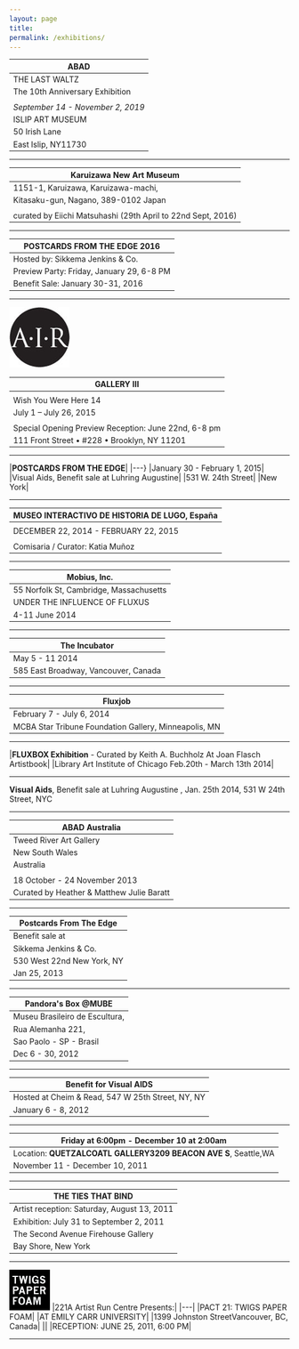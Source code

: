 ```yaml
---
layout: page
title: 
permalink: /exhibitions/
---
```


|**ABAD**|
|----|
|THE LAST WALTZ|
|The 10th Anniversary Exhibition|
||
|*September 14 - November 2, 2019*|
|ISLIP ART MUSEUM|
|50 Irish Lane|
|East Islip, NY11730|

---

|**Karuizawa New Art Museum**|
|----|
|1151-1, Karuizawa, Karuizawa-machi,| 
|Kitasaku-gun, Nagano, 389-0102 Japan|
||
|curated by Eiichi Matsuhashi (29th April to 22nd Sept, 2016)|

---

|**POSTCARDS FROM THE EDGE 2016**|
|----|
|Hosted by: Sikkema Jenkins & Co.|
|Preview Party: Friday, January 29, 6-8 PM|
|Benefit Sale: January 30-31, 2016|

---

![AIR](/air.jpg)

|**GALLERY III**|
|---|
||
|Wish You Were Here 14|
|July 1 – July 26, 2015|
||
|Special Opening Preview Reception: June 22nd, 6-8 pm|
|111 Front Street • #228 • Brooklyn, NY 11201|

---

|**POSTCARDS FROM THE EDGE**|
|---}
|January 30 - February 1, 2015|
|Visual Aids, Benefit sale at Luhring Augustine|
|531 W. 24th Street|
|New York|

---

|**MUSEO INTERACTIVO DE HISTORIA DE LUGO, España**|
|---|
||
|DECEMBER 22, 2014 - FEBRUARY 22, 2015|
||
|Comisaria / Curator: Katia Muñoz|

---

|**Mobius, Inc.**|
|---|
|55 Norfolk St, Cambridge, Massachusetts|
|UNDER THE INFLUENCE OF FLUXUS|
|4-11 June 2014|

---

|**The Incubator**|
|---|
|May 5 - 11 2014|
|585 East Broadway, Vancouver, Canada|

---

|**Fluxjob**|
|---|
|February 7 - July 6, 2014|
|MCBA Star Tribune Foundation Gallery, Minneapolis, MN|

---

|**FLUXBOX Exhibition** - Curated by Keith A. Buchholz At Joan Flasch Artistbook|
|Library Art Institute of Chicago  Feb.20th - March 13th 2014|

---

**Visual Aids**, Benefit sale at Luhring Augustine , Jan. 25th 2014, 531 W 24th Street, NYC

---

|**ABAD Australia**|
|---|
|Tweed River Art Gallery|
|New South Wales|
|Australia|
||
|18 October - 24 November 2013|
|Curated by Heather & Matthew Julie Baratt|

---

|**Postcards From The Edge**|
|---|
|Benefit sale at|
|Sikkema Jenkins & Co.|
|530 West 22nd New York, NY|
|Jan 25, 2013|

---

|**Pandora's Box @MUBE**|
|---|
|Museu Brasileiro de Escultura,|
|Rua Alemanha 221,|
|Sao Paolo - SP - Brasil|
|Dec 6 - 30, 2012|

---

|**Benefit for Visual AIDS**|
|---|
|Hosted at Cheim & Read, 547 W 25th Street, NY, NY|
|January 6 - 8, 2012|

---

|Friday at 6:00pm - December 10 at 2:00am|
|---|
|Location: **QUETZALCOATL GALLERY3209 BEACON AVE S**, Seattle,WA|
|November 11 - December 10, 2011|

---

|**THE TIES THAT BIND**|
|---|
|Artist reception: Saturday, August 13, 2011|
|Exhibition: July 31 to September 2, 2011|
|The Second Avenue Firehouse Gallery|
|Bay Shore, New York|

---

![TWIGS](/twigs.gif)
|221A Artist Run Centre Presents:|
|---|
|PACT 21: TWIGS PAPER FOAM|
|AT EMILY CARR UNIVERSITY|
|1399 Johnston StreetVancouver, BC, Canada|
||
|RECEPTION: JUNE 25, 2011, 6:00 PM|

---





